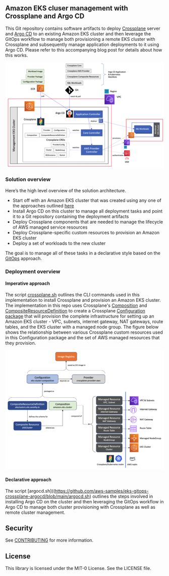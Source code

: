 ## Amazon EKS cluser management with Crossplane and Argo CD

This Git repository contains software artifacts to deploy [Crossplane](https://crossplane.io/) server and [Argo CD](https://argoproj.github.io/argo-cd/) to an existing Amazon EKS cluster and then leverage the GitOps workflow to manage both provisioning a remote EKS cluster with Crossplane and subsequently manage application deployments to it using Argo CD. Please refer to this accompanying blog post for details about how this works.

<img class="wp-image-1960 size-full" src="images/Deployment-Architecture.png" alt="Deployment architecture"/>

### Solution overview

Here’s the high level overview of the solution architecture. 
- Start off with an Amazon EKS cluster that was created using any one of the approaches outlined [here](https://docs.aws.amazon.com/eks/latest/userguide/create-cluster.html)
- Install Argo CD on this cluster to manage all deployment tasks and point it to a Git repository containing the deployment artifacts
- Deploy Crossplane components that are needed to manage the lifecycle of AWS managed service resources  
- Deploy Crossplane-specific custom resources to provision an Amazon EKS cluster  
- Deploy a set of workloads to the new cluster  

The goal is to manage all of these tasks in a declarative style based on the [GitOps](https://www.weave.works/blog/what-is-gitops-really) approach.

### Deployment overview

#### Imperative approach
The script [crossplane.sh](https://github.com/aws-samples/eks-gitops-crossplane-argocd/blob/main/crossplane.sh) outlines the CLI commands used in this implementation to install Crossplane and provision an Amazon EKS cluster. The implementation in this repo uses Crossplane's [Composition](https://crossplane.io/docs/v1.4/concepts/composition.html)  and [CompositeResourceDefinition](https://crossplane.io/docs/v1.4/concepts/composition.html) to create a Crossplane [Configuration package](https://crossplane.io/docs/v1.4/concepts/packages.html#configuration-packages) that will provision the complete infrastructure for setting up an Amazon EKS cluster - VPC, subnets, internet gateway, NAT gateways, route tables, and the EKS cluster with a managed node group. The figure below shows the relationship between various Crossplane custom resources used in this Configuration package and the set of AWS managed resources that they provision.

<img class="wp-image-1960 size-full" src="images/Component-Relationship.png" alt="Component Relationship"/>

#### Declarative approach
The script [argocd.sh]((https://github.com/aws-samples/eks-gitops-crossplane-argocd/blob/main/argocd.sh) outlines the steps involved in installing Argo CD on the cluster and then leveraging the GitOps workflow in Argo CD to manage both cluster provisioning with Crossplane as well as remote cluster management. 

## Security
See [CONTRIBUTING](CONTRIBUTING.md#security-issue-notifications) for more information.

## License
This library is licensed under the MIT-0 License. See the LICENSE file.

